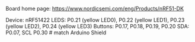 Board home page: https://www.nordicsemi.com/eng/Products/nRF51-DK

Device: nRF51422
LEDS: P0.21 (yellow LED0), P0.22 (yellow LED1), P0.23 (yellow LED2), P0.24 (yellow LED3)
Buttons: P0.17, P0.18, P0.19, P0.20
SDA: P0.07, SCL P0.30 # match Arduino Shield
